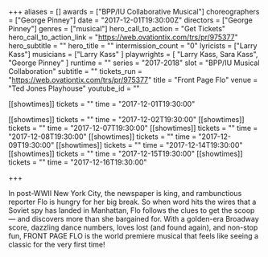 +++
aliases = []
awards = ["BPP/IU Collaborative Musical"]
choreographers = ["George Pinney"]
date = "2017-12-01T19:30:00Z"
directors = ["George Pinney"]
genres = ["musical"]
hero_call_to_action = "Get Tickets"
hero_call_to_action_link = "https://web.ovationtix.com/trs/pr/975377"
hero_subtitle = ""
hero_title = ""
intermission_count = "0"
lyricists = ["Larry Kass"]
musicians = ["Larry Kass" ]
playwrights = [
  "Larry Kass, Sara Kass",
  "George Pinney"
]
runtime = ""
series = "2017-2018"
slot = "BPP/IU Musical Collaboration"
subtitle = ""
tickets_run = "https://web.ovationtix.com/trs/pr/975377"
title = "Front Page Flo"
venue = "Ted Jones Playhouse"
youtube_id = ""

[[showtimes]]
  tickets = ""
  time = "2017-12-01T19:30:00"

[[showtimes]]
  tickets = ""
  time = "2017-12-02T19:30:00"
[[showtimes]]
  tickets = ""
  time = "2017-12-07T19:30:00"
[[showtimes]]
  tickets = ""
  time = "2017-12-08T19:30:00"
[[showtimes]]
  tickets = ""
  time = "2017-12-09T19:30:00"
[[showtimes]]
  tickets = ""
  time = "2017-12-14T19:30:00"
[[showtimes]]
  tickets = ""
  time = "2017-12-15T19:30:00"
[[showtimes]]
  tickets = ""
  time = "2017-12-16T19:30:00"

+++

In post-WWII New York City, the newspaper is king, and rambunctious reporter Flo is hungry for her big break. So when word hits the wires that a Soviet spy has landed in Manhattan, Flo follows the clues to get the scoop — and discovers more than she bargained for. With a golden-era Broadway score, dazzling dance numbers, loves lost (and found again), and non-stop fun, FRONT PAGE FLO is the world premiere musical that feels like seeing a classic for the very first time!
